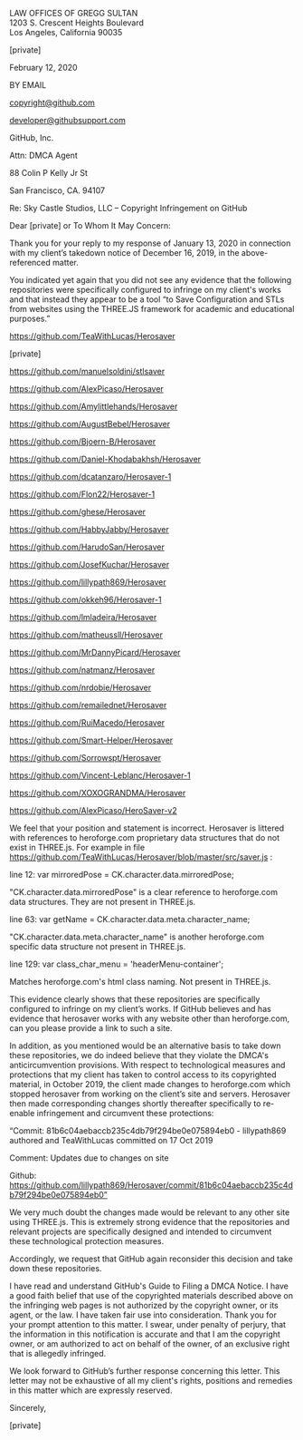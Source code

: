 LAW OFFICES OF GREGG SULTAN   
1203 S. Crescent Heights Boulevard   
                                                                                                                           Los Angeles, California 90035   
   
[private]  

   February 12, 2020   
    
   
BY EMAIL   
   
copyright@github.com   
   
developer@githubsupport.com   
   
    
   
GitHub, Inc.   
   
Attn: DMCA Agent   
   
88 Colin P Kelly Jr St   
   
San Francisco, CA. 94107        
   
Re:      Sky Castle Studios, LLC – Copyright Infringement on GitHub   
   
Dear [private] or To Whom It May Concern:   
   
Thank you for your reply to my response of January 13, 2020 in connection with my client’s takedown notice of December 16, 2019, in the above-referenced matter.      
   
You indicated yet again that you did not see any evidence that the following repositories were specifically configured to infringe on my client's works and that instead they appear to be a tool “to Save Configuration and STLs from websites using the THREE.JS framework for academic and educational purposes.”    
   
https://github.com/TeaWithLucas/Herosaver   
   
[private]  
   
https://github.com/manuelsoldini/stlsaver   
   
https://github.com/AlexPicaso/Herosaver   
   
https://github.com/Amylittlehands/Herosaver   
   
https://github.com/AugustBebel/Herosaver   
   
https://github.com/Bjoern-B/Herosaver   
   
https://github.com/Daniel-Khodabakhsh/Herosaver   
   
https://github.com/dcatanzaro/Herosaver-1   
   
https://github.com/Flon22/Herosaver-1   
   
https://github.com/ghese/Herosaver   
   
https://github.com/HabbyJabby/Herosaver   
   
https://github.com/HarudoSan/Herosaver   
   
https://github.com/JosefKuchar/Herosaver   
   
https://github.com/lillypath869/Herosaver   
   
https://github.com/okkeh96/Herosaver-1   
   
https://github.com/lmladeira/Herosaver   
   
https://github.com/matheussll/Herosaver   
   
https://github.com/MrDannyPicard/Herosaver   
   
https://github.com/natmanz/Herosaver   
   
https://github.com/nrdobie/Herosaver   
   
https://github.com/remailednet/Herosaver   
   
https://github.com/RuiMacedo/Herosaver   
   
https://github.com/Smart-Helper/Herosaver   
   
https://github.com/Sorrowspt/Herosaver   
   
https://github.com/Vincent-Leblanc/Herosaver-1   
   
https://github.com/XOXOGRANDMA/Herosaver   
   
https://github.com/AlexPicaso/HeroSaver-v2   
   
We feel that your position and statement is incorrect.  Herosaver is littered with references to heroforge.com proprietary data structures that do not exist in THREE.js. For example in file https://github.com/TeaWithLucas/Herosaver/blob/master/src/saver.js :   
   
line 12:  var mirroredPose = CK.character.data.mirroredPose;    
   
   
"CK.character.data.mirroredPose" is a clear reference to heroforge.com data structures. They are not present in THREE.js.   
   
line 63:  var getName = CK.character.data.meta.character_name;     
   
   
"CK.character.data.meta.character_name" is another heroforge.com specific data structure not present in THREE.js.   
   
line 129:       var class_char_menu = 'headerMenu-container';   
   
  Matches heroforge.com's html class naming. Not present in THREE.js.   
   
This evidence clearly shows that these repositories are specifically configured to infringe on my client’s works.  If GitHub believes and has evidence that herosaver works with any website other than heroforge.com, can you please provide a link to such a site.   
   
In addition, as you mentioned would be an alternative basis to take down these repositories, we do indeed believe that they violate the DMCA's anticircumvention provisions.  With respect to technological measures and protections that my client has taken to control access to its copyrighted material, in October 2019, the client made changes to heroforge.com which stopped herosaver from working on the client’s site and servers. Herosaver then made corresponding changes shortly thereafter specifically to re-enable infringement and circumvent these protections:   
   
“Commit: 81b6c04aebaccb235c4db79f294be0e075894eb0 - lillypath869 authored and TeaWithLucas committed on 17 Oct 2019   
   
Comment: Updates due to changes on site   
   
Github: https://github.com/lillypath869/Herosaver/commit/81b6c04aebaccb235c4db79f294be0e075894eb0”   
   
We very much doubt the changes made would be relevant to any other site using THREE.js.  This is extremely strong evidence that the repositories and relevant projects are specifically designed and intended to circumvent these technological protection measures.    
   
  Accordingly, we request that GitHub again reconsider this decision and take down these repositories.       
   
I have read and understand GitHub's Guide to Filing a DMCA Notice.  I have a good faith belief that use of the copyrighted materials described above on the infringing web pages is not authorized by the copyright owner, or its agent, or the law. I have taken fair use into consideration.  Thank you for your prompt attention to this matter.  I swear, under penalty of perjury, that the information in this notification is accurate and that I am the copyright owner, or am authorized to act on behalf of the owner, of an exclusive right that is allegedly infringed.    
   
We look forward to GitHub’s further response concerning this letter.  This letter may not be exhaustive of all my client's rights, positions and remedies in this matter which are expressly reserved.   
   
Sincerely,   
   
[private]
